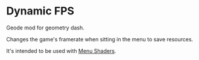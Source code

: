 # Dynamic FPS

Geode mod for geometry dash.

Changes the game's framerate when sitting in the menu to save resources.

It's intended to be used with [Menu Shaders](https://github.com/cgytrus/MenuShaders).